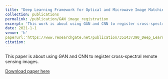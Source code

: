 ```yaml
---
title: "Deep Learning Framework for Optical and Microwave Image Matching"
collection: publications
permalink: /publication/GAN_image_registration
excerpt: 'This work is about using GAN and CNN to register cross-spectral remote sensing images.'
date: 2021-1-1
venue: 'h'
paperurl:'https://www.researchgate.net/publication/351437390_Deep_Learning_Framework_for_Optical_and_Microwave_Image_Matching'
citation:
---
```

This paper is about using GAN and CNN to register cross-spectral remote sensing images.

[Download paper here](http://SiddharthSaravanan.github.io/files/PaperDLforIM.pdf)
